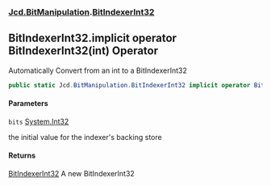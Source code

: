 ### [Jcd.BitManipulation](Jcd.BitManipulation.md 'Jcd.BitManipulation').[BitIndexerInt32](Jcd.BitManipulation.BitIndexerInt32.md 'Jcd.BitManipulation.BitIndexerInt32')

## BitIndexerInt32.implicit operator BitIndexerInt32(int) Operator

Automatically Convert from an int to a BitIndexerInt32

```csharp
public static Jcd.BitManipulation.BitIndexerInt32 implicit operator BitIndexerInt32(int bits);
```
#### Parameters

<a name='Jcd.BitManipulation.BitIndexerInt32.op_ImplicitJcd.BitManipulation.BitIndexerInt32(int).bits'></a>

`bits` [System.Int32](https://docs.microsoft.com/en-us/dotnet/api/System.Int32 'System.Int32')

the initial value for the indexer's backing store

#### Returns

[BitIndexerInt32](Jcd.BitManipulation.BitIndexerInt32.md 'Jcd.BitManipulation.BitIndexerInt32')
A new BitIndexerInt32